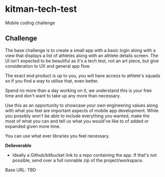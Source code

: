 # kitman-tech-test
Mobile coding challenge

## Challenge

The base challenge is to create a small app with a basic login along with a view that displays a list of athletes along with an athlete details screen. The UI isn't expected to be beautiful as it's a tech test, not an art piece, but give consideration to UX and general app flow.

The exact end product is up to you, you will have access to athlete's squads so if you find a way to utilise that, even better.

Spend no more than a day working on it, we understand this is your free time and don't want to take up any more than necessary.

Use this as an opportunity to showcase your own engineering values along with what you feel are important aspects of mobile app development. While you possibly won't be able to include everything you wanted, make the most of what you can and tell us what you would've like to of added or expanded given more time. 

You can use what ever libraries you feel necessary.

**Delieverable**

* Ideally a Github/bitbucket link to a repo containing the app. If that's not possible, send over a full runnable zip of the project/workspace.

Base URL:  TBD